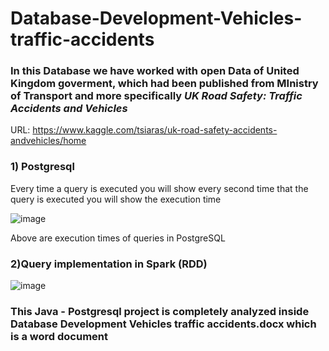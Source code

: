 # Database-Development-Vehicles-traffic-accidents 
### In this Database we have worked with open Data of United Kingdom goverment, which had been published from MInistry of Transport and more specifically *UK Road Safety: Traffic Accidents and Vehicles*
URL: https://www.kaggle.com/tsiaras/uk-road-safety-accidents-andvehicles/home

### 1) Postgresql 
Every time a query is executed you will show every second time that the query is executed you will show the execution time

![image](https://user-images.githubusercontent.com/39504405/96642709-3051f400-132f-11eb-8cda-4de5675f6fe4.png)

Above are execution times of queries in PostgreSQL


### 2)Query implementation in Spark (RDD)
![image](https://user-images.githubusercontent.com/39504405/96642954-8d4daa00-132f-11eb-931e-110ca411d0d0.png)

### This Java - Postgresql project is completely analyzed inside Database Development Vehicles traffic accidents.docx which is a word document
